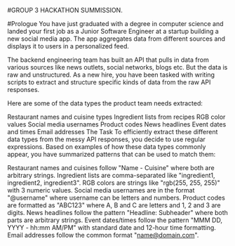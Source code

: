 #GROUP 3 HACKATHON SUMMISSION.

#Prologue
You have just graduated with a degree in computer science and landed your first job as a Junior Software Engineer at a startup building a new social media app. The app aggregates data from different sources and displays it to users in a personalized feed.

The backend engineering team has built an API that pulls in data from various sources like news outlets, social networks, blogs etc. But the data is raw and unstructured. As a new hire, you have been tasked with writing scripts to extract and structure specific kinds of data from the raw API responses.

Here are some of the data types the product team needs extracted:

Restaurant names and cuisine types
Ingredient lists from recipes
RGB color values
Social media usernames
Product codes
News headlines
Event dates and times
Email addresses
The Task
To efficiently extract these different data types from the messy API responses, you decide to use regular expressions. Based on examples of how these data types commonly appear, you have summarized patterns that can be used to match them:

Restaurant names and cuisines follow "Name - Cuisine" where both are arbitrary strings.
Ingredient lists are comma-separated like "ingredient1, ingredient2, ingredient3".
RGB colors are strings like "rgb(255, 255, 255)" with 3 numeric values.
Social media usernames are in the format "@username" where username can be letters and numbers.
Product codes are formatted as "ABC123" where A, B and C are letters and 1, 2 and 3 are digits.
News headlines follow the pattern "Headline: Subheader" where both parts are arbitrary strings.
Event dates/times follow the pattern "MMM DD, YYYY - hh:mm AM/PM" with standard date and 12-hour time formatting.
Email addresses follow the common format "name@domain.com".
